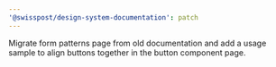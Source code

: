 ```yaml
---
'@swisspost/design-system-documentation': patch
---
```


Migrate form patterns page from old documentation and add a usage sample to align buttons together in the button component page.
